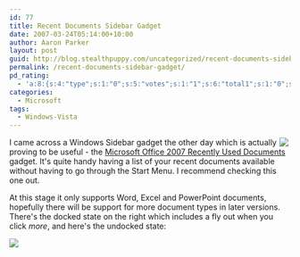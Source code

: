 ```yaml
---
id: 77
title: Recent Documents Sidebar Gadget
date: 2007-03-24T05:14:00+10:00
author: Aaron Parker
layout: post
guid: http://blog.stealthpuppy.com/uncategorized/recent-documents-sidebar-gadget
permalink: /recent-documents-sidebar-gadget/
pd_rating:
  - 'a:8:{s:4:"type";s:1:"0";s:5:"votes";s:1:"1";s:6:"total1";s:1:"0";s:6:"total2";s:1:"0";s:6:"total3";s:1:"0";s:6:"total4";s:1:"0";s:6:"total5";s:1:"1";s:7:"average";s:6:"5.0000";}'
categories:
  - Microsoft
tags:
  - Windows-Vista
---
```

<img border="0" align="right" src="http://stealthpuppy.com/wp-content/uploads/2007/03/1000.14.1158.bg_docked.png" hspace="4" />I came across a Windows Sidebar gadget the other day which is actually proving to be useful - the <span id="ctl00_ContentPlaceHolder1_LiveItemContactInfo1_ltTitle"><a href="http://gallery.live.com/liveItemDetail.aspx?li=dfc2b92b-997b-4b8b-bf81-5b99bbb5803b&l=1&wa=wsignin1.0">Microsoft Office 2007 Recently Used Documents</a> gadget. It's quite handy having a list of your recent documents available without having to go through the Start Menu. I recommend checking this one out.</span>

<span>At this stage it only supports Word, Excel and PowerPoint documents, hopefully there will be support for more document types in later versions. </span><span>There's the docked state on the right which includes a fly out when you click <em>more</em>, and here's the undocked state:</span>

<span><a target="_blank" href="http://stealthpuppy.com/wp-content/uploads/2007/03/1000.14.1159.bg_undocked.png"><img border="0" src="http://stealthpuppy.com/wp-content/uploads/2007/03/1000.14.1159.bg_undocked.png" /></a></span>

<span><a target="_blank" href="http://www.stealthpuppy.com/photos/images/images/1159/original.aspx"></a></span>